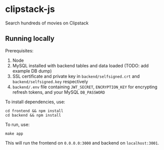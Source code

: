 # clipstack-js

Search hundreds of movies on Clipstack

## Running locally

Prerequisites:
1. Node
2. MySQL installed with backend tables and data loaded (TODO: add example DB dump)
3. SSL certificate and private key in `backend/selfsigned.crt` and `backend/selfsigned.key` respectively
4. `backend/.env` file containing `JWT_SECRET`, `ENCRYPTION_KEY` for encrypting refresh tokens, and your MySQL `DB_PASSWORD`

To install dependencies, use:
```shell
cd frontend && npm install
cd backend && npm install
```

To run, use:
```shell
make app
```

This will run the frontend on `0.0.0.0:3000` and backend on `localhost:3001`.
